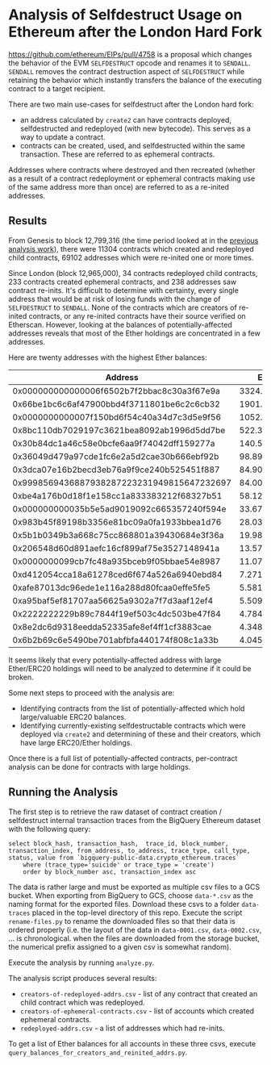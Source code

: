 # Analysis of Selfdestruct Usage on Ethereum after the London Hard Fork
https://github.com/ethereum/EIPs/pull/4758 is a proposal which changes the behavior of the EVM `SELFDESTRUCT` opcode and renames it to `SENDALL`.  `SENDALL` removes the contract destruction aspect of `SELFDESTRUCT` while retaining the behavior which instantly transfers the balance of the executing contract to a target recipient.

There are two main use-cases for selfdestruct after the London hard fork:
* an address calculated by `create2` can have contracts deployed, selfdestructed and redeployed (with new bytecode).  This serves as a way to update a contract.
* contracts can be created, used, and selfdestructed within the same transaction.  These are referred to as ephemeral contracts.

Addresses where contracts where destroyed and then recreated (whether as a result of a contract redeployment or ephemeral contracts making use of the same address more than once) are referred to as a re-inited addresses.

## Results

From Genesis to block 12,799,316 (the time period looked at in the [previous analysis work](https://nbviewer.org/github/adompeldorius/selfdestruct-analysis/blob/main/analysis.ipynb)), there were 11304 contracts which created and redeployed child contracts, 69102 addresses which were re-inited one or more times.

Since London (block 12,965,000), 34 contracts redeployed child contracts, 233 contracts created ephemeral contracts, and 238 addresses saw contract re-inits.
It's difficult to determine with certainty, every single address that would be at risk of losing funds with the change of `SELFDESTRUCT` to `SENDALL`.  None of the contracts which are creators of re-inited contracts, or any re-inited contracts have their source verified on Etherscan.  However, looking at the balances of potentially-affected addresses reveals that most of the Ether holdings are concentrated in a few addresses.

Here are twenty addresses with the highest Ether balances:

| Address | Ether Balance |
| --------------------------- | --- | 
|0x000000000000006f6502b7f2bbac8c30a3f67e9a| 3324.420061694295|
|0x66be1bc6c6af47900bbd4f3711801be6c2c6cb32| 1901.0612243907497|
|0x0000000000007f150bd6f54c40a34d7c3d5e9f56| 1052.0346555690187|
|0x8bc110db7029197c3621bea8092ab1996d5dd7be| 522.381685684114|
|0x30b84dc1a46c58e0bcfe6aa9f74042dff159277a| 140.56124777053802|
|0x36049d479a97cde1fc6e2a5d2cae30b666ebf92b| 98.89128076172763|
|0x3dca07e16b2becd3eb76a9f9ce240b525451f887| 84.90239709803015|
|0x9998569436887938287223231949815647232697| 84.00239483914334|
|0xbe4a176b0d18f1e158cc1a833383212f68327b51| 58.12295457143919|
|0x000000000035b5e5ad9019092c665357240f594e| 33.67848284726566|
|0x983b45f89198b3356e81bc09a0fa1933bbea1d76| 28.036818265914945|
|0x5b1b0349b3a668c75cc868801a39430684e3f36a| 19.98447425583028|
|0x206548d60d891aefc16cf899af75e3527148941a| 13.571287045047718|
|0x0000000099cb7fc48a935bceb9f05bbae54e8987| 11.07584061230294|
|0xd412054cca18a61278ced6f674a526a6940ebd84| 7.271706101417892|
|0xafe87013dc96ede1e116a288d80fcaa0effe5fe5| 5.5812284324692545|
|0xa95baf5ef81707aa56625a9302a7f7d3aaf12ef4| 5.509614527057623|
|0x2222222229b89c7844f19ef503c4dc503be47f84| 4.784371587066971|
|0x8e2dc6d9318eedda52335afe8ef4ff1cf3883cae| 4.348183572554626|
|0x6b2b69c6e5490be701abfbfa440174f808c1a33b| 4.045736144113548|

It seems likely that every potentially-affected address with large Ether/ERC20 holdings will need to be analyzed to determine if it could be broken.

Some next steps to proceed with the analysis are:
* Identifying contracts from the list of potentially-affected which hold large/valuable ERC20 balances.
* Identifying currently-existing selfdestructable contracts which were deployed via `create2` and determining of these and their creators, which have large ERC20/Ether holdings.

Once there is a full list of potentially-affected contracts, per-contract analysis can be done for contracts with large holdings.

## Running the Analysis

The first step is to retrieve the raw dataset of contract creation / selfdestruct internal transaction traces from the BigQuery Ethereum dataset with the following query:

```
select block_hash, transaction_hash,  trace_id, block_number, transaction_index, from_address, to_address, trace_type, call_type, status, value from `bigquery-public-data.crypto_ethereum.traces` 
    where (trace_type='suicide' or trace_type = 'create')
    order by block_number asc, transaction_index asc
```

The data is rather large and must be exported as multiple csv files to a GCS bucket.  When exporting from BigQuery to GCS, choose `data-*.csv` as the naming format for the exported files.  Download these csvs to a folder `data-traces` placed in the top-level directory of this repo.  Execute the script `rename-files.py` to rename the downloaded files so that their data is ordered properly (i.e. the layout of the data in `data-0001.csv`, `data-0002.csv`, ... is chronological.  when the files are downloaded from the storage bucket, the numerical prefix assigned to a given csv is somewhat random).

Execute the analysis by running `analyze.py`.

The analysis script produces several results:
* `creators-of-redeployed-addrs.csv` - list of any contract that created an child contract which was redeployed.
* `creators-of-ephemeral-contracts.csv` - list of accounts which created ephemeral contracts.
* `redeployed-addrs.csv` - a list of addresses which had re-inits.

To get a list of Ether balances for all accounts in these three csvs, execute `query_balances_for_creators_and_reinited_addrs.py`.
